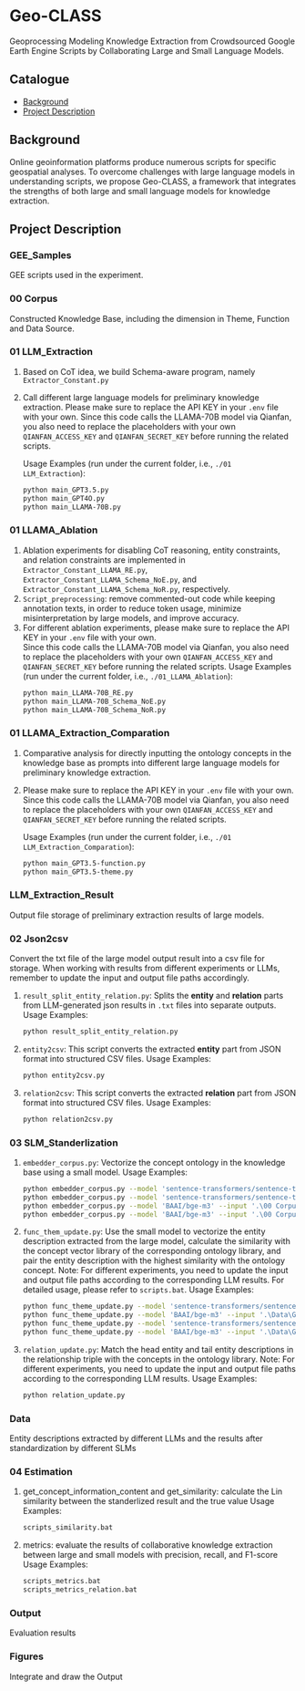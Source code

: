 # Geo-CLASS

Geoprocessing Modeling Knowledge Extraction from Crowdsourced Google Earth Engine Scripts by Collaborating Large and Small Language Models.

## Catalogue

- [Background](#background)
- [Project Description](#project-description)

## Background

Online geoinformation platforms produce numerous scripts for specific geospatial analyses. To overcome challenges with large language models in understanding scripts, we propose Geo-CLASS, a framework that integrates the strengths of both large and small language models for knowledge extraction.

## Project Description
### GEE_Samples
GEE scripts used in the experiment.
### 00 Corpus  
Constructed Knowledge Base, including the dimension in Theme, Function and Data Source.
### 01 LLM_Extraction
1. Based on CoT idea, we build Schema-aware program, namely `Extractor_Constant.py`
2. Call different large language models for preliminary knowledge extraction.
   Please make sure to replace the API KEY in your `.env` file with your own.
   Since this code calls the LLAMA-70B model via Qianfan, you also need to replace the placeholders with your own `QIANFAN_ACCESS_KEY` and `QIANFAN_SECRET_KEY` before running the related scripts.
   
   Usage Examples (run under the current folder, i.e., `./01 LLM_Extraction`):
   ```bash 
   python main_GPT3.5.py
   python main_GPT4O.py
   python main_LLAMA-70B.py
### 01 LLAMA_Ablation
1. Ablation experiments for disabling CoT reasoning, entity constraints, and relation constraints are implemented in  
`Extractor_Constant_LLAMA_RE.py`, `Extractor_Constant_LLAMA_Schema_NoE.py`, and `Extractor_Constant_LLAMA_Schema_NoR.py`, respectively.
2. `Script_preprocessing`: remove commented-out code while keeping annotation texts, in order to reduce token usage, minimize misinterpretation by large models, and improve accuracy.  
3. For different ablation experiments, please make sure to replace the API KEY in your `.env` file with your own.  
Since this code calls the LLAMA-70B model via Qianfan, you also need to replace the placeholders with your own `QIANFAN_ACCESS_KEY` and `QIANFAN_SECRET_KEY` before running the related scripts.
   Usage Examples (run under the current folder, i.e., `./01_LLAMA_Ablation`):
   ```bash 
   python main_LLAMA-70B_RE.py
   python main_LLAMA-70B_Schema_NoE.py
   python main_LLAMA-70B_Schema_NoR.py

### 01 LLAMA_Extraction_Comparation
1. Comparative analysis for directly inputting the ontology concepts in the knowledge base as prompts into different large language models for preliminary knowledge extraction.
2. Please make sure to replace the API KEY in your `.env` file with your own.
   Since this code calls the LLAMA-70B model via Qianfan, you also need to replace the placeholders with your own `QIANFAN_ACCESS_KEY` and `QIANFAN_SECRET_KEY` before running the related scripts.
   
   Usage Examples (run under the current folder, i.e., `./01 LLM_Extraction_Comparation`):
   ```bash 
   python main_GPT3.5-function.py
   python main_GPT3.5-theme.py

### LLM_Extraction_Result
Output file storage of preliminary extraction results of large models.

### 02 Json2csv
Convert the txt file of the large model output result into a csv file for storage.
When working with results from different experiments or LLMs, remember to update the input and output file paths accordingly.
1. `result_split_entity_relation.py`: Splits the **entity** and **relation** parts from LLM-generated json results in `.txt` files into separate outputs.  
   Usage Examples:
   ```bash
   python result_split_entity_relation.py
2. `entity2csv`: This script converts the extracted **entity** part from JSON format into structured CSV files.
   Usage Examples:
   ```bash
   python entity2csv.py
3. `relation2csv`: This script converts the extracted **relation** part from JSON format into structured CSV files.
   Usage Examples:
   ```bash
   python relation2csv.py

### 03 SLM_Standerlization
1. `embedder_corpus.py`: Vectorize the concept ontology in the knowledge base using a small model.
   Usage Examples:
   ```bash 
   python embedder_corpus.py --model 'sentence-transformers/sentence-t5-large' --input '.\00 Corpus\Function_Dictionary.txt' --output '.\03 SLM_Standerlization\function_sentence-t5-large.pth'
   python embedder_corpus.py --model 'sentence-transformers/sentence-t5-large' --input '.\00 Corpus\GCMD.json' --output '.\03 SLM_Standerlization\theme_sentence-t5-large.pth'
   python embedder_corpus.py --model 'BAAI/bge-m3' --input '.\00 Corpus\Function_Dictionary.txt' --output '.\03 SLM_Standerlization\function_baai.pth'
   python embedder_corpus.py --model 'BAAI/bge-m3' --input '.\00 Corpus\GCMD.json' --output '.\03 SLM_Standerlization\theme_baai.pth'
   
2. `func_them_update.py`: Use the small model to vectorize the entity description extracted from the large model, calculate the similarity with the concept vector library of the corresponding ontology library, and pair the entity description with the highest similarity with the ontology concept.
   Note: For different experiments, you need to update the input and output file paths according to the corresponding LLM results.
   For detailed usage, please refer to `scripts.bat`.
   Usage Examples:
   ```bash 
   python func_theme_update.py --model 'sentence-transformers/sentence-t5-large' --input '.\Data\GPT3.5\function_sample.csv' --output '.\Data\GPT3.5\function_sample.csv' --embeddings '.\03 SLM_Standerlization\function_sentence-t5-large.pth'
   python func_theme_update.py --model 'BAAI/bge-m3' --input '.\Data\GPT3.5\function_sample.csv' --output '.\Data\GPT3.5\function_sample.csv' --embeddings '.\03 SLM_Standerlization\function_baai.pth'
   python func_theme_update.py --model 'sentence-transformers/sentence-t5-large' --input '.\Data\GPT3.5\theme_sample.csv' --output '.\Data\GPT3.5\theme_sample.csv' --embeddings '.\03 SLM_Standerlization\theme_sentence-t5-large.pth'
   python func_theme_update.py --model 'BAAI/bge-m3' --input '.\Data\GPT3.5\theme_sample.csv' --output '.\Data\GPT3.5\theme_sample.csv' --embeddings '.\03 SLM_Standerlization\theme_baai.pth'
   
4. `relation_update.py`: Match the head entity and tail entity descriptions in the relationship triple with the concepts in the ontology library.
    Note: For different experiments, you need to update the input and output file paths according to the corresponding LLM results.
    Usage Examples:
    ```bash
    python relation_update.py  

### Data
Entity descriptions extracted by different LLMs and the results after standardization by different SLMs

### 04 Estimation
1. get_concept_information_content and get_similarity: calculate the Lin similarity between the standerlized result and the true value
   Usage Examples:
   ```bash 
   scripts_similarity.bat
2. metrics: evaluate the results of collaborative knowledge extraction between large and small models with precision, recall, and F1-score
   Usage Examples:
   ```bash 
   scripts_metrics.bat
   scripts_metrics_relation.bat

### Output
Evaluation results

### Figures
Integrate and draw the Output
